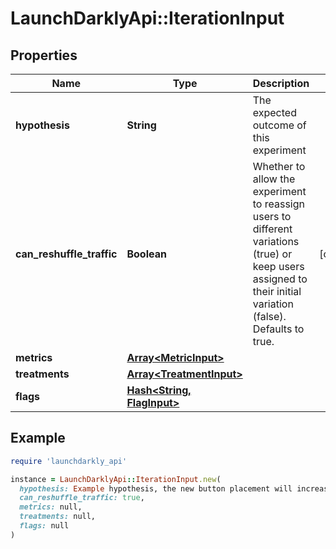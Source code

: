# LaunchDarklyApi::IterationInput

## Properties

| Name | Type | Description | Notes |
| ---- | ---- | ----------- | ----- |
| **hypothesis** | **String** | The expected outcome of this experiment |  |
| **can_reshuffle_traffic** | **Boolean** | Whether to allow the experiment to reassign users to different variations (true) or keep users assigned to their initial variation (false). Defaults to true. | [optional] |
| **metrics** | [**Array&lt;MetricInput&gt;**](MetricInput.md) |  |  |
| **treatments** | [**Array&lt;TreatmentInput&gt;**](TreatmentInput.md) |  |  |
| **flags** | [**Hash&lt;String, FlagInput&gt;**](FlagInput.md) |  |  |

## Example

```ruby
require 'launchdarkly_api'

instance = LaunchDarklyApi::IterationInput.new(
  hypothesis: Example hypothesis, the new button placement will increase conversion,
  can_reshuffle_traffic: true,
  metrics: null,
  treatments: null,
  flags: null
)
```

